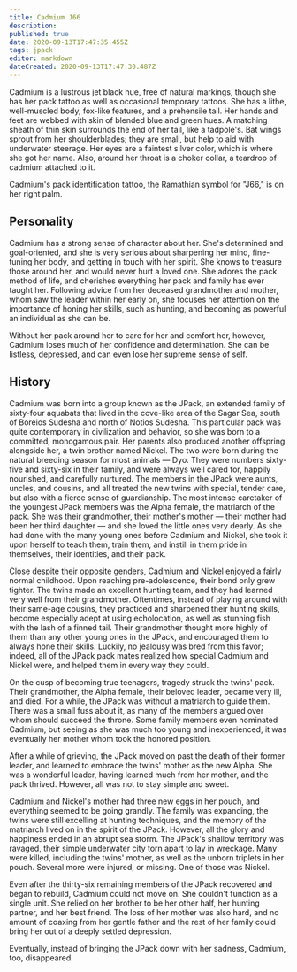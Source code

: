 ```yaml
---
title: Cadmium J66
description: 
published: true
date: 2020-09-13T17:47:35.455Z
tags: jpack
editor: markdown
dateCreated: 2020-09-13T17:47:30.487Z
---
```


Cadmium is a lustrous jet black hue, free of natural markings, though she has her pack tattoo as well as occasional temporary tattoos. She has a lithe, well-muscled body, fox-like features, and a prehensile tail. Her hands and feet are webbed with skin of blended blue and green hues. A matching sheath of thin skin surrounds the end of her tail, like a tadpole's. Bat wings sprout from her shoulderblades; they are small, but help to aid with underwater steerage. Her eyes are a faintest silver color, which is where she got her name. Also, around her throat is a choker collar, a teardrop of cadmium attached to it.

Cadmium's pack identification tattoo, the Ramathian symbol for "J66," is on her right palm.

Personality
-----------

Cadmium has a strong sense of character about her. She's determined and goal-oriented, and she is very serious about sharpening her mind, fine-tuning her body, and getting in touch with her spirit. She knows to treasure those around her, and would never hurt a loved one. She adores the pack method of life, and cherishes everything her pack and family has ever taught her. Following advice from her deceased grandmother and mother, whom saw the leader within her early on, she focuses her attention on the importance of honing her skills, such as hunting, and becoming as powerful an individual as she can be.

Without her pack around her to care for her and comfort her, however, Cadmium loses much of her confidence and determination. She can be listless, depressed, and can even lose her supreme sense of self.

History
-------

Cadmium was born into a group known as the JPack, an extended family of sixty-four aquabats that lived in the cove-like area of the Sagar Sea, south of Boreios Sudesha and north of Notios Sudesha. This particular pack was quite contemporary in civilization and behavior, so she was born to a committed, monogamous pair. Her parents also produced another offspring alongside her, a twin brother named Nickel. The two were born during the natural breeding season for most animals — Dyo. They were numbers sixty-five and sixty-six in their family, and were always well cared for, happily nourished, and carefully nurtured. The members in the JPack were aunts, uncles, and cousins, and all treated the new twins with special, tender care, but also with a fierce sense of guardianship. The most intense caretaker of the youngest JPack members was the Alpha female, the matriarch of the pack. She was their grandmother, their mother's mother — their mother had been her third daughter — and she loved the little ones very dearly. As she had done with the many young ones before Cadmium and Nickel, she took it upon herself to teach them, train them, and instill in them pride in themselves, their identities, and their pack.

Close despite their opposite genders, Cadmium and Nickel enjoyed a fairly normal childhood. Upon reaching pre-adolescence, their bond only grew tighter. The twins made an excellent hunting team, and they had learned very well from their grandmother. Oftentimes, instead of playing around with their same-age cousins, they practiced and sharpened their hunting skills, become especially adept at using echolocation, as well as stunning fish with the lash of a finned tail. Their grandmother thought more highly of them than any other young ones in the JPack, and encouraged them to always hone their skills. Luckily, no jealousy was bred from this favor; indeed, all of the JPack pack mates realized how special Cadmium and Nickel were, and helped them in every way they could.

On the cusp of becoming true teenagers, tragedy struck the twins' pack. Their grandmother, the Alpha female, their beloved leader, became very ill, and died. For a while, the JPack was without a matriarch to guide them. There was a small fuss about it, as many of the members argued over whom should succeed the throne. Some family members even nominated Cadmium, but seeing as she was much too young and inexperienced, it was eventually her mother whom took the honored position.

After a while of grieving, the JPack moved on past the death of their former leader, and learned to embrace the twins' mother as the new Alpha. She was a wonderful leader, having learned much from her mother, and the pack thrived. However, all was not to stay simple and sweet.

Cadmium and Nickel's mother had three new eggs in her pouch, and everything seemed to be going grandly. The family was expanding, the twins were still excelling at hunting techniques, and the memory of the matriarch lived on in the spirit of the JPack. However, all the glory and happiness ended in an abrupt sea storm. The JPack's shallow territory was ravaged, their simple underwater city torn apart to lay in wreckage. Many were killed, including the twins' mother, as well as the unborn triplets in her pouch. Several more were injured, or missing. One of those was Nickel.

Even after the thirty-six remaining members of the JPack recovered and began to rebuild, Cadmium could not move on. She couldn't function as a single unit. She relied on her brother to be her other half, her hunting partner, and her best friend. The loss of her mother was also hard, and no amount of coaxing from her gentle father and the rest of her family could bring her out of a deeply settled depression.

Eventually, instead of bringing the JPack down with her sadness, Cadmium, too, disappeared.
